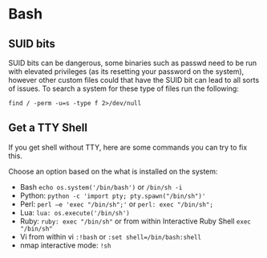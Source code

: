 # Bash

## SUID bits

SUID bits can be dangerous, some binaries such as passwd need to be run with elevated privileges (as its resetting your password on the system), however other custom files could that have the SUID bit can lead to all sorts of issues. To search a system for these type of files run the following:

```shell
find / -perm -u=s -type f 2>/dev/null
```

## Get a TTY Shell

If you get shell without TTY, here are some commands you can try to fix this.

Choose an option based on the what is installed on the system:

- Bash ```echo os.system('/bin/bash')``` or ```/bin/sh -i```
- Python: ```python -c 'import pty; pty.spawn("/bin/sh")'```
- Perl: ```perl —e 'exec "/bin/sh";'``` or ```perl: exec "/bin/sh";```
- Lua: ```lua: os.execute('/bin/sh')```
- Ruby: ```ruby: exec "/bin/sh"``` or from within Interactive Ruby Shell ```exec "/bin/sh"```
- Vi from within vi ```:!bash``` or  ```:set shell=/bin/bash:shell```
- nmap interactive mode: ```!sh```
